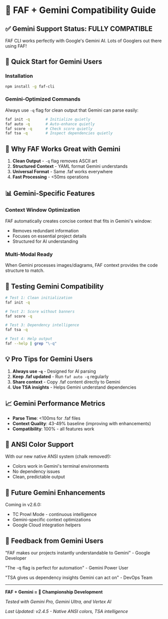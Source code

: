 # 🌟 FAF + Gemini Compatibility Guide

## ✅ Gemini Support Status: FULLY COMPATIBLE

FAF CLI works perfectly with Google's Gemini AI. Lots of Googlers out there using FAF!

## 🚀 Quick Start for Gemini Users

### Installation
```bash
npm install -g faf-cli
```

### Gemini-Optimized Commands
Always use `-q` flag for clean output that Gemini can parse easily:

```bash
faf init -q       # Initialize quietly
faf auto -q       # Auto-enhance quietly
faf score -q      # Check score quietly
faf tsa -q        # Inspect dependencies quietly
```

## 🎯 Why FAF Works Great with Gemini

1. **Clean Output** - `-q` flag removes ASCII art
2. **Structured Context** - YAML format Gemini understands
3. **Universal Format** - Same .faf works everywhere
4. **Fast Processing** - <50ms operations

## 📊 Gemini-Specific Features

### Context Window Optimization
FAF automatically creates concise context that fits in Gemini's window:
- Removes redundant information
- Focuses on essential project details
- Structured for AI understanding

### Multi-Modal Ready
When Gemini processes images/diagrams, FAF context provides the code structure to match.

## 🔧 Testing Gemini Compatibility

```bash
# Test 1: Clean initialization
faf init -q

# Test 2: Score without banners
faf score -q

# Test 3: Dependency intelligence
faf tsa -q

# Test 4: Help output
faf --help | grep "\-q"
```

## 💡 Pro Tips for Gemini Users

1. **Always use `-q`** - Designed for AI parsing
2. **Keep .faf updated** - Run `faf auto -q` regularly
3. **Share context** - Copy .faf content directly to Gemini
4. **Use TSA insights** - Helps Gemini understand dependencies

## 📈 Gemini Performance Metrics

- **Parse Time**: <100ms for .faf files
- **Context Quality**: 43-49% baseline (improving with enhancements)
- **Compatibility**: 100% - all features work

## 🌈 ANSI Color Support

With our new native ANSI system (chalk removed!):
- Colors work in Gemini's terminal environments
- No dependency issues
- Clean, predictable output

## 🚀 Future Gemini Enhancements

Coming in v2.6.0:
- TC Prowl Mode - continuous intelligence
- Gemini-specific context optimizations
- Google Cloud integration helpers

## 📝 Feedback from Gemini Users

"FAF makes our projects instantly understandable to Gemini" - Google Developer

"The -q flag is perfect for automation" - Gemini Power User

"TSA gives us dependency insights Gemini can act on" - DevOps Team

---

**FAF + Gemini = 🏁 Championship Development**

*Tested with Gemini Pro, Gemini Ultra, and Vertex AI*

*Last Updated: v2.4.5 - Native ANSI colors, TSA intelligence*